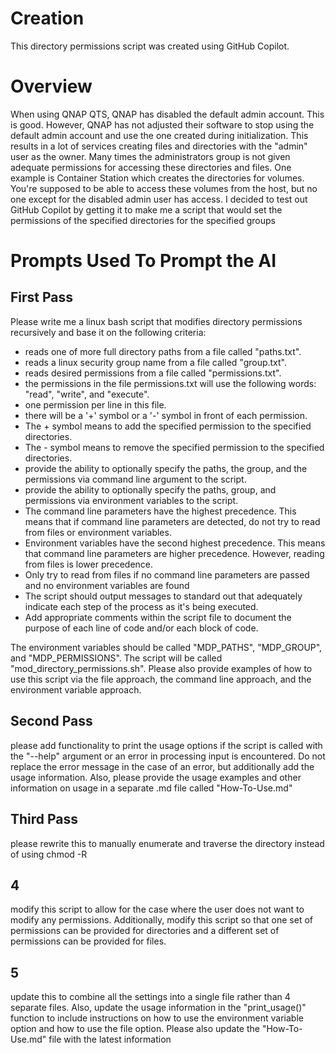 # Creation
This directory permissions script was created using GitHub Copilot.

# Overview
When using QNAP QTS, QNAP has disabled the default admin account. This is good. However, QNAP has not adjusted their software to stop using the default admin account and use the one created during initialization.
This results in a lot of services creating files and directories with the "admin" user as the owner. 
Many times the administrators group is not given adequate permissions for accessing these directories and files.
One example is Container Station which creates the directories for volumes. You're supposed to be able to access these volumes from the host, but no one except for the disabled admin user has access.
I decided to test out GitHub Copilot by getting it to make me a script that would set the permissions of the specified directories for the specified groups



# Prompts Used To Prompt the AI

## First Pass
Please write me a linux bash script that modifies directory permissions recursively and base it on the following criteria:
- reads one of more full directory paths from a file called "paths.txt".
- reads a linux security group name from a file called "group.txt".
- reads desired permissions from a file called "permissions.txt".
- the permissions in the file permissions.txt will use the following words: "read", "write", and "execute".
- one permission per line in this file.
- there will be a '+' symbol or a '-' symbol in front of each permission.
- The + symbol means to add the specified permission to the specified directories.
- The - symbol means to remove the specified permission to the specified directories.
- provide the ability to optionally specify the paths, the group, and the permissions via command line argument to the script.
- provide the ability to optionally specify the paths, group, and permissions via environment variables to the script.
- The command line parameters have the highest precedence. This means that if command line parameters are detected, do not try to read from files or environment variables.
- Environment variables have the second highest precedence. This means that command line parameters are higher precedence. However, reading from files is lower precedence.
- Only try to read from files if no command line parameters are passed and no environment variables are found
- The script should output messages to standard out that adequately indicate each step of the process as it's being executed.
- Add appropriate comments within the script file to document the purpose of each line of code and/or each block of code.

The environment variables should be called "MDP_PATHS", "MDP_GROUP", and "MDP_PERMISSIONS".
The script will be called "mod_directory_permissions.sh".
Please also provide examples of how to use this script via the file approach, the command line approach, and the environment variable approach.

## Second Pass
please add functionality to print the usage options if the script is called with the "--help" argument or an error in processing input is encountered. Do not replace the error message in the case of an error, but additionally add the usage information. Also, please provide the usage examples and other information on usage in a separate .md file called "How-To-Use.md"

## Third Pass
please rewrite this to manually enumerate and traverse the directory instead of using chmod -R

## 4
modify this script to allow for the case where the user does not want to modify any permissions. Additionally, modify this script so that one set of permissions can be provided for directories and a different set of permissions can be provided for files.

## 5
update this to combine all the settings into a single file rather than 4 separate files. Also, update the usage information in the "print_usage()" function to include instructions on how to use the environment variable option and how to use the file option. Please also update the "How-To-Use.md" file with the latest information





